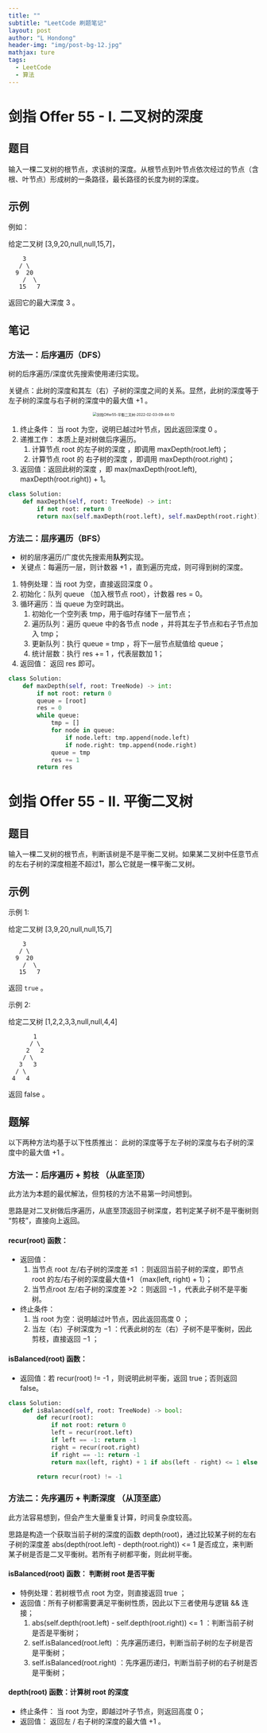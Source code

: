 ```yaml
---
title: ""
subtitle: "LeetCode 刷题笔记"
layout: post
author: "L Hondong"
header-img: "img/post-bg-12.jpg"
mathjax: ture
tags:
  - LeetCode
  - 算法
---
```


# 剑指 Offer 55 - I. 二叉树的深度

## 题目

输入一棵二叉树的根节点，求该树的深度。从根节点到叶节点依次经过的节点（含根、叶节点）形成树的一条路径，最长路径的长度为树的深度。

## 示例

例如：

给定二叉树 [3,9,20,null,null,15,7]，

```
    3
   / \
  9  20
    /  \
   15   7
```

返回它的最大深度 3 。

## 笔记

### 方法一：后序遍历（DFS）

树的后序遍历/深度优先搜索使用递归实现。

关键点：此树的深度和其左（右）子树的深度之间的关系。显然，此树的深度等于左子树的深度与右子树的深度中的最大值 +1 。

<div align=center><img src="https://lhondong-pic.oss-cn-shenzhen.aliyuncs.com/img/assets/剑指Offer55-平衡二叉树-2022-02-03-09-44-10.png" alt="剑指Offer55-平衡二叉树-2022-02-03-09-44-10" style="zoom:50%;" /></div>

1. 终止条件： 当 root 为空，说明已越过叶节点，因此返回深度 0 。
2. 递推工作： 本质上是对树做后序遍历。
   1. 计算节点 root 的左子树的深度 ，即调用 maxDepth(root.left)；
   2. 计算节点 root 的 右子树的深度 ，即调用 maxDepth(root.right)；
3. 返回值：返回此树的深度 ，即 max(maxDepth(root.left), maxDepth(root.right)) + 1。

```python
class Solution:
    def maxDepth(self, root: TreeNode) -> int:
        if not root: return 0
        return max(self.maxDepth(root.left), self.maxDepth(root.right)) + 1
```

### 方法二：层序遍历（BFS）

- 树的层序遍历/广度优先搜索用**队列**实现。
- 关键点：每遍历一层，则计数器 +1 ，直到遍历完成，则可得到树的深度。

1. 特例处理：当 root 为空，直接返回深度 0 。
2. 初始化：队列 queue （加入根节点 root），计数器 res = 0。
3. 循环遍历：当 queue 为空时跳出。
    1. 初始化一个空列表 tmp，用于临时存储下一层节点；
    2. 遍历队列：遍历 queue 中的各节点 node ，并将其左子节点和右子节点加入 tmp；
    3. 更新队列：执行 queue = tmp ，将下一层节点赋值给 queue；
    4. 统计层数：执行 res += 1 ，代表层数加 1；
4. 返回值： 返回 res 即可。

```python
class Solution:
    def maxDepth(self, root: TreeNode) -> int:
        if not root: return 0
        queue = [root]
        res = 0
        while queue:
            tmp = []
            for node in queue:
                if node.left: tmp.append(node.left)
                if node.right: tmp.append(node.right)
            queue = tmp
            res += 1
        return res
```

# 剑指 Offer 55 - II. 平衡二叉树

## 题目

输入一棵二叉树的根节点，判断该树是不是平衡二叉树。如果某二叉树中任意节点的左右子树的深度相差不超过1，那么它就是一棵平衡二叉树。

## 示例

示例 1:

给定二叉树 [3,9,20,null,null,15,7]

```
    3
   / \
  9  20
    /  \
   15   7
```

返回 `true` 。

示例 2:

给定二叉树 [1,2,2,3,3,null,null,4,4]

```
       1
      / \
     2   2
    / \
   3   3
  / \
 4   4
```

返回 false 。

## 题解

以下两种方法均基于以下性质推出： 此树的深度等于左子树的深度与右子树的深度中的最大值 +1 。

### 方法一：后序遍历 + 剪枝 （从底至顶）

此方法为本题的最优解法，但剪枝的方法不易第一时间想到。

思路是对二叉树做后序遍历，从底至顶返回子树深度，若判定某子树不是平衡树则 “剪枝”，直接向上返回。

#### recur(root) 函数：

- 返回值：
  1. 当节点 root 左/右子树的深度差 ≤1 ：则返回当前子树的深度，即节点 root 的左/右子树的深度最大值+1 （max(left, right) + 1）；
  2. 当节点root 左/右子树的深度差 >2 ：则返回 −1 ，代表此子树不是平衡树。
- 终止条件：
  1. 当 root 为空：说明越过叶节点，因此返回高度 0 ；
  2. 当左（右）子树深度为 −1 ：代表此树的左（右）子树不是平衡树，因此剪枝，直接返回 −1 ；

#### isBalanced(root) 函数：

- 返回值：若 recur(root) != -1 ，则说明此树平衡，返回 true；否则返回 false。

```python 
class Solution:
    def isBalanced(self, root: TreeNode) -> bool:
        def recur(root):
            if not root: return 0
            left = recur(root.left)
            if left == -1: return -1
            right = recur(root.right)
            if right == -1: return -1
            return max(left, right) + 1 if abs(left - right) <= 1 else -1

        return recur(root) != -1
```

### 方法二：先序遍历 + 判断深度 （从顶至底）

此方法容易想到，但会产生大量重复计算，时间复杂度较高。

思路是构造一个获取当前子树的深度的函数 depth(root)，通过比较某子树的左右子树的深度差 abs(depth(root.left) - depth(root.right)) <= 1 是否成立，来判断某子树是否是二叉平衡树。若所有子树都平衡，则此树平衡。

#### isBalanced(root) 函数： 判断树 root 是否平衡

- 特例处理：若树根节点 root 为空，则直接返回 true ；
- 返回值：所有子树都需要满足平衡树性质，因此以下三者使用与逻辑 && 连接；
  1. abs(self.depth(root.left) - self.depth(root.right)) <= 1 ：判断当前子树是否是平衡树；
  2. self.isBalanced(root.left) ：先序遍历递归，判断当前子树的左子树是否是平衡树；
  3. self.isBalanced(root.right) ：先序遍历递归，判断当前子树的右子树是否是平衡树；

#### depth(root) 函数：计算树 root 的深度

- 终止条件： 当 root 为空，即越过叶子节点，则返回高度 0；
- 返回值： 返回左 / 右子树的深度的最大值 +1 。

```python

```